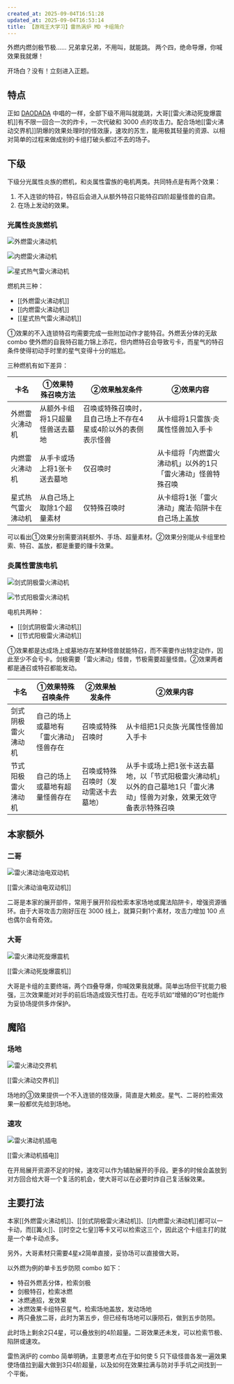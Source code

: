 ```yaml
---
created_at: 2025-09-04T16:51:28
updated_at: 2025-09-04T16:53:14
title: 【游戏王大学习】雷热涡炉 MD 卡组简介
---
```

外燃内燃剑极节极……
兄弟拿兄弟，不用叫，就能跳。
两个四，绝命导爆，你喊效果我就爆！

开场白？没有！立刻进入正题。

## 特点

正如 [DAODADA](https://www.bilibili.com/video/BV1ZYBuYdEAn/?spm_id_from=333.337.search-card.all.click&vd_source=ba01a1932b530e32e2576726fdda41d7) 中唱的一样，全部下级不用叫就能跳，大哥[[雷火沸动死旋爆震机]]有不限一回合一次的炸卡，一次代破和 3000 点的攻击力。配合场地[[雷火沸动交界机]]阴爆的效果处理时的怪效康，速攻的苏生，能用极其轻量的资源、以相对简单的过程来做成别的卡组打破头都过不去的场子。

## 下级

下级分光属性炎族的燃机，和炎属性雷族的电机两类。共同特点是有两个效果：

1. 不入连锁的特召，特召后会进入从额外特召只能特召四阶超量怪兽的自肃。
2. 在场上发动的效果。

### 光属性炎族燃机

![外燃雷火沸动机](https://cdn.233.momobako.com/ygopro/pics/34022970.jpg!half)

![内燃雷火沸动机](https://cdn.233.momobako.com/ygopro/pics/8633261.jpg!half)

![星式热气雷火沸动机](https://cdn.233.momobako.com/ygopro/pics/84433129.jpg!half)

燃机共三种：

- [[外燃雷火沸动机]]
- [[内燃雷火沸动机]]
- [[星式热气雷火沸动机]]

①效果的不入连锁特召均需要完成一些附加动作才能特召。外燃丢分体的无敌 combo 使外燃的自我特召能力锦上添花，但内燃特召会导致亏卡，而星气的特召条件使得初动手时里的星气变得十分的尴尬。

三种燃机有如下差异：

| 卡名        | ①效果特殊召唤方法        | ②效果触发条件                         | ②效果内容                          |
| --------- | ---------------- | ------------------------------- | ------------------------------ |
| 外燃雷火沸动机   | 从额外卡组将1只超量怪兽送去墓地 | 召唤或特殊召唤时，且自己场上不存在4星或4阶以外的表侧表示怪兽 | 从卡组将1只雷族·炎属性怪兽加入手卡             |
| 内燃雷火沸动机   | 从手卡或场上将1张卡送去墓地   | 仅召唤时                            | 从卡组将「内燃雷火沸动机」以外的1只「雷火沸动」怪兽特殊召唤 |
| 星式热气雷火沸动机 | 从自己场上取除1个超量素材    | 仅特殊召唤时                          | 从卡组将1张「雷火沸动」魔法·陷阱卡在自己场上盖放      |

可以看出①效果分别需要消耗额外、手场、超量素材。②效果分别能从卡组里检索、特召、盖放，都是重要的赚卡效果。

### 炎属性雷族电机

![剑式阴极雷火沸动机](https://cdn.233.momobako.com/ygopro/pics/35844557.jpg!half)

![节式阳极雷火沸动机](https://cdn.233.momobako.com/ygopro/pics/72238166.jpg!half)

电机共两种：

- [[剑式阴极雷火沸动机]]
- [[节式阳极雷火沸动机]]

①效果都是达成场上或墓地存在某种怪兽就能特召，而不需要作出特定动作，因此至少不会亏卡。剑极需要「雷火沸动」怪兽，节极需要超量怪兽。②效果两者都是通召或特召都能发动。

| 卡名        | ①效果特殊召唤条件           | ②效果触发条件            | ②效果内容                                                        |
| --------- | ------------------- | ------------------ | ------------------------------------------------------------ |
| 剑式阴极雷火沸动机 | 自己的场上或墓地有「雷火沸动」怪兽存在 | 召唤或特殊召唤时           | 从卡组把1只炎族·光属性怪兽加入手卡                                           |
| 节式阳极雷火沸动机 | 自己的场上或墓地有超量怪兽存在     | 召唤或特殊召唤时（发动需送卡去墓地） | 从手卡或场上把1张卡送去墓地，以「节式阳极雷火沸动机」以外的自己墓地1只「雷火沸动」怪兽为对象，效果无效守备表示特殊召唤 |

## 本家额外

### 二哥

![雷火沸动油电双动机](https://cdn.233.momobako.com/ygopro/pics/7511613.jpg!half)

[[雷火沸动油电双动机]]

二哥是本家的展开部件，常用于展开阶段检索本家场地或魔法陷阱卡，增强资源循环。由于大哥攻击力刚好压在 3000 线上，就算只剩1个素材，攻击力增加 100 点也偶尔会有奇效。

### 大哥

![雷火沸动死旋爆震机](https://cdn.233.momobako.com/ygopro/pics/34909328.jpg!half)

[[雷火沸动死旋爆震机]]

大哥是卡组的主要终端，两个四叠导爆，你喊效果我就爆。简单出场但干扰能力极强，三次效果能对对手的前后场造成毁灭性打击。在吃手坑如“增殖的G”时也能作为妥协场提供多炸保护。

## 魔陷

### 场地

![雷火沸动交界机](https://cdn.233.momobako.com/ygopro/pics/6798031.jpg!half)

[[雷火沸动交界机]]

场地的③效果提供一个不入连锁的怪效康，简直是大赖皮。星气、二哥的检索效果一般都优先给到场地。

### 速攻

![雷火沸动机插电](https://cdn.233.momobako.com/ygopro/pics/60394026.jpg!half)

[[雷火沸动机插电]]

在开局展开资源不足的时候，速攻可以作为辅助展开的手段。更多的时候会盖放到对方回合给大哥一个复活的机会，使大哥可以在必要时炸自己复活躲效果。

## 主要打法

本家[[外燃雷火沸动机]]、[[剑式阴极雷火沸动机]]、[[内燃雷火沸动机]]都可以一卡动，而[[篝火]]、[[时空之七皇]]等卡又可以检索这三个，因此这个卡组主打的就是一个单卡动点多。

另外，大哥素材只需要4星x2简单直接，妥协场可以直接做大哥。

以外燃为例的单卡五步防陨 combo 如下：

- 特召外燃丢分体，检索剑极
- 剑极特召，检索冰燃
- 冰燃通招，发效果
- 冰燃效果卡组特召星气，检索场地盖放，发动场地
- 两只叠放二哥，此时为第五步，但已经有场地可以康陨石，做到五步防陨。

此时场上剩余2只4星，可以叠放别的4阶超量。二哥效果还未发，可以检索节极、陷阱或速攻。

雷热涡炉的 combo 简单明确，主要思考点在于如何使 5 只下级怪兽各发一遍效果使场值拉到最大做到3只4阶超量，以及如何在效果拉满与防对手手坑之间找到一个平衡。

